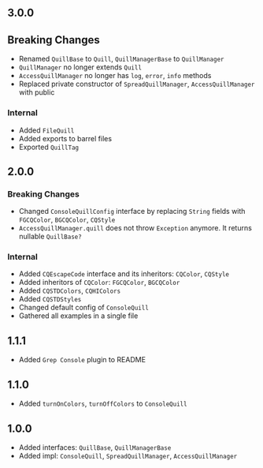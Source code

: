 ## 3.0.0

## Breaking Changes

- Renamed `QuillBase` to `Quill`, `QuillManagerBase` to `QuillManager`
- `QuillManager` no longer extends `Quill`
- `AccessQuillManager` no longer has `log`, `error`, `info` methods
- Replaced private constructor of `SpreadQuillManager`, `AccessQuillManager` with public

### Internal

- Added `FileQuill`
- Added exports to barrel files
- Exported `QuillTag`

## 2.0.0

### Breaking Changes

- Changed `ConsoleQuillConfig` interface by replacing `String` fields with `FGCQColor`, `BGCQColor`,
  `CQStyle`
- `AccessQuillManager.quill` does not throw `Exception` anymore. It returns nullable `QuillBase?`

### Internal

- Added `CQEscapeCode` interface and its inheritors: `CQColor`, `CQStyle`
- Added inheritors of `CQColor`: `FGCQColor`, `BGCQColor`
- Added `CQSTDColors`, `CQHIColors`
- Added `CQSTDStyles`
- Changed default config of `ConsoleQuill`
- Gathered all examples in a single file

## 1.1.1

- Added `Grep Console` plugin to README

## 1.1.0

- Added `turnOnColors`, `turnOffColors` to `ConsoleQuill`

## 1.0.0

- Added interfaces: `QuillBase`, `QuillManagerBase`
- Added impl: `ConsoleQuill`, `SpreadQuillManager`, `AccessQuillManager`
